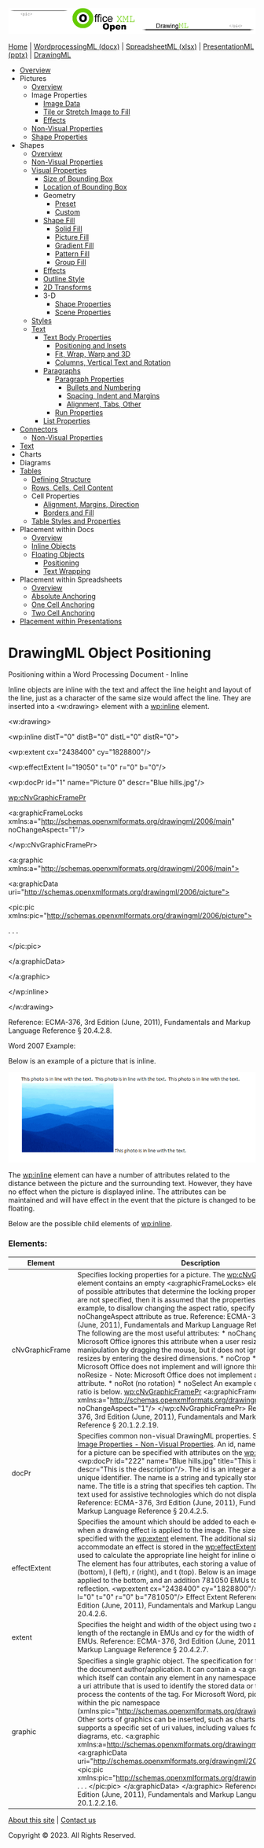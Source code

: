 ![OfficeOpenXML.com](images/drawingMLbanner.png)

[Home](index.php) | [WordprocessingML (docx)](anatomyofOOXML.php) | [SpreadsheetML (xlsx)](anatomyofOOXML-xlsx.php) | [PresentationML (pptx)](anatomyofOOXML-pptx.php) | [DrawingML](drwOverview.php)

* [Overview](drwOverview.php)
* Pictures
  + [Overview](drwPic.php)
  + Image Properties
    - [Image Data](drwPic-ImageData.php)
    - [Tile or Stretch Image to Fill](drwPic-tile.php)
    - [Effects](drwPic-effects.php)
  + [Non-Visual Properties](drwPic-nvPicPr.php)
  + [Shape Properties](drwSp-SpPr.php)
* Shapes
  + [Overview](drwShape.php)
  + [Non-Visual Properties](drwSp-nvSpPr.php)
  + [Visual Properties](drwSp-SpPr.php)
    - [Size of Bounding Box](drwSp-size.php)
    - [Location of Bounding Box](drwSp-location.php)
    - Geometry
      * [Preset](drwSp-prstGeom.php)
      * [Custom](drwSp-custGeom.php)
    - [Shape Fill](drwSp-shapeFill.php)
      * [Solid Fill](drwSp-SolidFill.php)
      * [Picture Fill](drwSp-PictFill.php)
      * [Gradient Fill](drwSp-GradFill.php)
      * [Pattern Fill](drwSp-PattFill.php)
      * [Group Fill](drwSp-grpFill.php)
    - [Effects](drwSp-effects.php)
    - [Outline Style](drwSp-outline.php)
    - [2D Transforms](drwSp-rotate.php)
    - 3-D
      * [Shape Properties](drwSp-3dProps.php)
      * [Scene Properties](drwSp-3dScene.php)
  + [Styles](drwSp-styles.php)
  + [Text](drwSp-text.php)
    - [Text Body Properties](drwSp-text-bodyPr.php)
      * [Positioning and Insets](drwSp-text-bodyPr-inset.php)
      * [Fit, Wrap, Warp and 3D](drwSp-text-bodyPr-fit.php)
      * [Columns, Vertical Text and Rotation](drwSp-text-bodyPr-columns.php)
    - [Paragraphs](drwSp-text-paragraph.php)
      * [Paragraph Properties](drwSp-text-paraProps.php)
        + [Bullets and Numbering](drwSp-text-paraProps-numbering.php)
        + [Spacing, Indent and Margins](drwSp-text-paraProps-margins.php)
        + [Alignment, Tabs, Other](drwSp-text-paraProps-align.php)
      * [Run Properties](drwSp-text-runProps.php)
    - [List Properties](drwSp-text-lstPr.php)
* [Connectors](drwCxnSp.php)
  + [Non-Visual Properties](drwSp-nvCxnSpPr.php)
* [Text](drwSp-textbox.php)
* Charts
* Diagrams
* [Tables](drwTable.php)
  + [Defining Structure](drwTableGrid.php)
  + [Rows, Cells, Cell Content](drwTableRowAndCell.php)
  + Cell Properties
    - [Alignment, Margins, Direction](drwTableCellProperties-alignment.php)
    - [Borders and Fill](drwTableCellProperties-bordersFills.php)
  + [Table Styles and Properties](drwTableStyles.php)
* Placement within Docs
  + [Overview](drwPicInWord.php)
  + [Inline Objects](drwPicInline.php)
  + [Floating Objects](drwPicFloating.php)
    - [Positioning](drwPicFloating-position.php)
    - [Text Wrapping](drwPicFloating-textWrap.php)
* Placement within Spreadsheets
  + [Overview](drwPicInSpread.php)
  + [Absolute Anchoring](drwPicInSpread-absolute.php)
  + [One Cell Anchoring](drwPicInSpread-oneCell.php)
  + [Two Cell Anchoring](drwPicInSpread-twoCell.php)
* [Placement within Presentations](drwPicInPresentation.php)

# DrawingML Object Positioning

Positioning within a Word Processing Document - Inline

Inline objects are inline with the text and affect the line height and layout of the line, just as a character of the same size would affect the line. They are inserted into a <w:drawing> element with a <wp:inline> element.

<w:drawing>

<wp:inline distT="0" distB="0" distL="0" distR="0">

<wp:extent cx="2438400" cy="1828800"/>

<wp:effectExtent l="19050" t="0" r="0" b="0"/>

<wp:docPr id="1" name="Picture 0" descr="Blue hills.jpg"/>

<wp:cNvGraphicFramePr>

<a:graphicFrameLocks xmlns:a="http://schemas.openxmlformats.org/drawingml/2006/main" noChangeAspect="1"/>

</wp:cNvGraphicFramePr>

<a:graphic xmlns:a="http://schemas.openxmlformats.org/drawingml/2006/main">

<a:graphicData uri="http://schemas.openxmlformats.org/drawingml/2006/picture">

<pic:pic xmlns:pic="http://schemas.openxmlformats.org/drawingml/2006/picture">

. . .

</pic:pic>

</a:graphicData>

</a:graphic>

</wp:inline>

</w:drawing>

Reference: ECMA-376, 3rd Edition (June, 2011), Fundamentals and Markup Language Reference § 20.4.2.8.

Word 2007 Example:

Below is an example of a picture that is inline.

![Inline Picture](images/drwInline.gif)

The <wp:inline> element can have a number of attributes related to the distance between the picture and the surrounding text. However, they have no effect when the picture is displayed inline. The attributes can be maintained and will have effect in the event that the picture is changed to be floating.

Below are the possible child elements of <wp:inline>.

### Elements:

| Element | Description |
| --- | --- |
| cNvGraphicFrame | Specifies locking properties for a picture. The <wp:cNvGraphicFrame> element contains an empty <a:graphicFrameLocks> element with a number of possible attributes that determine the locking properties. If the attributes are not specified, then it is assumed that the properties can be changed. For example, to disallow changing the aspect ratio, specify the noChangeAspect attribute as true.   Reference: ECMA-376, 3rd Edition (June, 2011), Fundamentals and Markup Language Reference § 20.4.2.4.  The following are the most useful attributes:   * noChangeAspect - Note: Microsoft Office ignores this attribute when a user resizes by direct manipulation by dragging the mouse, but it does not ignore it if a user resizes by entering the desired dimensions. * noCrop * noMove - Note: Microsoft Office does not implement and will ignore this attribute. * noResize - Note: Microsoft Office does not implement and will ignore this attribute. * noRot (no rotation) * noSelect   An example of locking the aspect ratio is below.  <wp:cNvGraphicFramePr>  <a:graphicFrameLocks xmlns:a="http://schemas.openxmlformats.org/drawingml/2006/main" noChangeAspect="1"/>  </wp:cNvGraphicFramePr>  Reference: ECMA-376, 3rd Edition (June, 2011), Fundamentals and Markup Language Reference § 20.1.2.2.19. |
| docPr | Specifies common non-visual DrawingML properties. See also [Pictures - Image Properties - Non-Visual Properties](drwPic-nvPicPr.php). An id, name, title and description for a picture can be specified with attributes on the <wp:docPr> element: <wp:docPr id="222" name="Blue hills.jpg" title="This is the title" descr="This is the description"/>. The id is an integer and specifies a unique identifier. The name is a string and typically stores the original file name. The title is a string that specifies teh caption. The descr is alternative text used for assistive technologies which do not display the picture.  Reference: ECMA-376, 3rd Edition (June, 2011), Fundamentals and Markup Language Reference § 20.4.2.5. |
| effectExtent | Specifies the amount which should be added to each edge of the image when a drawing effect is applied to the image. The size of the image is specified with the <wp:extent> element. The additional size needed to accommodate an effect is stored in the <wp:effectExtent> element, and will be used to calculate the appropriate line height for inline objects or wrapping. The element has four attributes, each storing a value of length in EMUs: b (bottom), l (left), r (right), and t (top). Below is an image with a reflection applied to the bottom, and an addition 781050 EMUs to accommodate the reflection.  <wp:extent cx="2438400" cy="1828800"/>  <wp:effectExtent l="0" t="0" r="0" b="781050"/> Effect Extent Reference: ECMA-376, 3rd Edition (June, 2011), Fundamentals and Markup Language Reference § 20.4.2.6. |
| extent | Specifies the height and width of the object using two attributes: cx for length of the rectangle in EMUs and cy for the width of the rectangle in EMUs.  Reference: ECMA-376, 3rd Edition (June, 2011), Fundamentals and Markup Language Reference § 20.4.2.7. |
| graphic | Specifies a single graphic object. The specification for the object is up to the document author/application. It can contain a <a:graphicData> element, which itself can contain any element in any namespace and which also has a uri attribute that is used to identify the stored data or the "server" that can process the contents of the tag. For Microsoft Word, pictures are specified within the pic namespace (xmlns:pic="http://schemas.openxmlformats.org/drawingml/2006/picture"). Other sorts of graphics can be inserted, such as charts. Microsoft Office supports a specific set of uri values, including values for pictures, charts, diagrams, etc.  <a:graphic xmlns:a=http://schemas.openxmlformats.org/drawingml/2006/main">  <a:graphicData uri="http://schemas.openxmlformats.org/drawingml/2006/picture">  <pic:pic xmlns:pic="http://schemas.openxmlformats.org/drawingml/2006/picture">  . . .  </pic:pic>  </a:graphicData>  </a:graphic>  Reference: ECMA-376, 3rd Edition (June, 2011), Fundamentals and Markup Language Reference § 20.1.2.2.16. |

  

[About this site](aboutThisSite.php) | [Contact us](contactUs.php)
  
Copyright © 2023. All Rights Reserved.